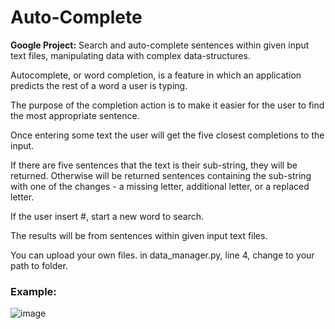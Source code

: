 # Auto-Complete
**Google Project:** Search and auto-complete sentences within given input text files, manipulating data with complex data-structures.

Autocomplete, or word completion, is a feature in which an application predicts the rest of a word a user is typing.

The purpose of the completion action is to make it easier for the user to find the most appropriate sentence.

Once entering some text the user will get the five closest completions to the input.

If there are five sentences that the text is their sub-string, they will be returned. Otherwise will be returned sentences containing the sub-string with one of the changes - a missing letter, additional letter, or a replaced letter.

If the user insert #, start a new word to search.

The results will be from sentences within given input text files.

You can upload your own files. in data_manager.py, line 4, change to your path to folder.

### Example:
![image](https://user-images.githubusercontent.com/86181688/132979149-d87b05c3-6d0b-49bd-826a-b02a7aedcc6e.png)

